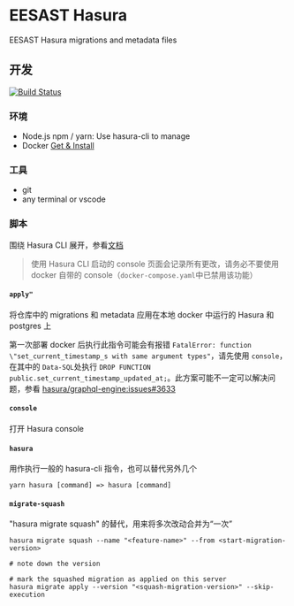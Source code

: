# EESAST Hasura

EESAST Hasura migrations and metadata files

## 开发

[![Build Status](https://travis-ci.com/eesast/hasura.svg?branch=master)](https://travis-ci.com/eesast/hasura)

### 环境

- Node.js npm / yarn: Use hasura-cli to manage
- Docker [Get & Install](https://docs.docker.com/get-docker/)

### 工具

- git
- any terminal or vscode

### 脚本

围绕 Hasura CLI 展开，参看[文档](https://hasura.io/docs/1.0/graphql/core/hasura-cli/index.html)

> 使用 Hasura CLI 启动的 console 页面会记录所有更改，请务必不要使用 docker 自带的 console（`docker-compose.yaml`中已禁用该功能）

#### `apply"`

将仓库中的 migrations 和 metadata 应用在本地 docker 中运行的 Hasura 和 postgres 上

第一次部署 docker 后执行此指令可能会有报错 `FatalError: function \"set_current_timestamp_s with same argument types"`，请先使用 `console`，在其中的 `Data-SQL`处执行 `DROP FUNCTION public.set_current_timestamp_updated_at;`。此方案可能不一定可以解决问题，参看 [hasura/graphql-engine:issues#3633](https://github.com/hasura/graphql-engine/issues/3633)

#### `console`

打开 Hasura console

#### `hasura`

用作执行一般的 hasura-cli 指令，也可以替代另外几个

```
yarn hasura [command] => hasura [command]
```

#### `migrate-squash`

"hasura migrate squash" 的替代，用来将多次改动合并为“一次”

```
hasura migrate squash --name "<feature-name>" --from <start-migration-version>

# note down the version

# mark the squashed migration as applied on this server
hasura migrate apply --version "<squash-migration-version>" --skip-execution
```
